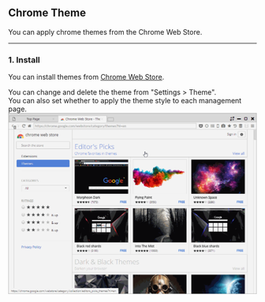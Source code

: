 ## Chrome Theme

You can apply chrome themes from the Chrome Web Store.

*********

### 1. Install

You can install themes from [Chrome Web Store](https://chrome.google.com/webstore/category/themes).

You can change and delete the theme from "Settings > Theme".  
You can also set whether to apply the theme style to each management page.
![theme](img/theme.gif)
